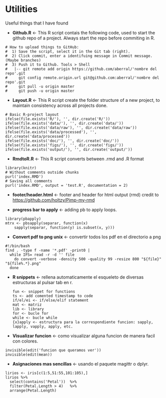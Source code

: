 # Utilities
Useful things that I have found
  * **Github.R** <- This R script contais the following code, used to start the github repo of a project. 
  Always start the repo before commiting in R.
   ```{r}
   # How to upload things to GitHub:
   #  1) Save the script, select it in the Git tab (right).
   #  2) Click commit, enter a identifuing message in Commit message. (Maybe branches)
   #  3) Push it to Github. Tools > Shell
   #   |-- git remote add origin https://github.com/aberral/'nombre del repo'.git
   #     git config remote.origin.url git@github.com:aberral/'nombre del repo'.git
   #     git pull -u origin master
   #     git push -u origin master
   ```
  
  * **Layout.R** <- This R script create the folder structure of a new project, to maintain consistency across 
  all projects done.
  ```{r}
  # Basic R-project layout
  ifelse(file.exists('R/'), '', dir.create('R/'))
  ifelse(file.exists('data/'), '', dir.create('data/'))
  ifelse(file.exists('data/raw'), '', dir.create('data/raw'))
  ifelse(file.exists('data/processed'), '', dir.create('data/processed'))
  ifelse(file.exists('doc/'), '', dir.create('doc/'))
  ifelse(file.exists('figs/'), '', dir.create('figs/'))
  ifelse(file.exists('output/'), '', dir.create('output/'))
  ```

  * **RmdtoR.R** <- This R script converts between .rmd and .R format
  ```{R}
  library(knitr)
# Without comments outside chunks
purl('index.RMD')
# Saving all comments
purl('index.RMD', output = 'test.R', documentation = 2)
  ```
  
* **footer/header.html** <- footer and header for html output (rmd) credit to https://github.com/holtzy/Pimp-my-rmd

* **progress bar to apply** <- adding pb to apply loops.
```{R}
library(pbapply)      
mtrx <- pbsapply(separar, function(x) 
    sapply(separar, function(y) is.subset(x, y)))
```

* **Convert pdf to png unix** <- convertir todos los pdf en el directorio a png
```{bash}
#!/bin/bash
find . -type f -name '*.pdf' -print0 |
  while IFS= read -r -d '' file
    do convert -verbose -density 500 -quality 99 -resize 800 "${file}" "${file%.*}.png"
  done
```
* **R snippets** <- rellena automaticamente el esqueleto de diversas estructuras al pulsar tab en r.
  ```{R}
  fun <- snippet for functions
  ts <- add comented timestamp to code
  if/el/ei <- if/else/elif statement
  mat <- matriz
  lib <- library
  for <- bucle for
  while <- bucle while
  {x}apply <- estructura para la correspondiente funcion: sapply, lapply, vapply, apply, etc.
  ```
* **Visualizar funcion** <- como visualizar alguna funcion de manera facil con colores.
```{R}
invisible(edit('funcion que queramos ver'))
invisible(edit(mean))
```

* **Asignaciones mas sencillas** <- usando el paquete magittr o dplyr.
```{R}
lirios <- iris[c(1:5,51:55,101:105),]
lirios %>%
  select(contains('Petal'))  %>%
  filter(Petal.Length > 4)   %>%
  arrange(Petal.Length) 
```
